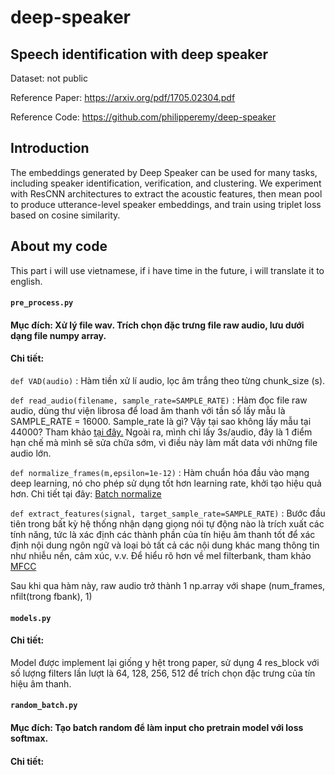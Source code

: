 # deep-speaker
## Speech identification with deep speaker 

Dataset: not public

Reference Paper: https://arxiv.org/pdf/1705.02304.pdf

Reference Code: https://github.com/philipperemy/deep-speaker

## Introduction
The embeddings generated by Deep Speaker can be used for many tasks, including speaker identification, verification, and clustering. We experiment with ResCNN architectures to extract the acoustic features, then mean pool to produce utterance-level speaker embeddings, and train using triplet loss based on cosine similarity.

## About my code
This part i will use vietnamese, if i have time in the future, i will translate it to english.

#### ```pre_process.py```

#### Mục đích: Xử lý file wav. Trích chọn đặc trưng file raw audio, lưu dưới dạng file numpy array.

#### Chi tiết: 

  ```def VAD(audio)``` : Hàm tiền xử lí audio, lọc âm trắng theo từng chunk_size (s).
  
  ```def read_audio(filename, sample_rate=SAMPLE_RATE)``` : Hàm đọc file raw audio, dùng thư viện librosa để load
  âm thanh với tần số lấy mẫu là SAMPLE_RATE = 16000. Sample_rate là gì? Vậy tại sao không lấy mẫu tại 44000? 
  Tham khảo [tại đây.](https://librosa.github.io/blog/2019/07/17/resample-on-load/) 
  Ngoài ra, mình chỉ lấy 3s/audio, đây là 1 điểm hạn chế mà mình sẽ sửa chữa sớm, vì điều này làm mất data với những file audio lớn.
  
  ```def normalize_frames(m,epsilon=1e-12)``` : Hàm chuẩn hóa đầu vào mạng deep learning, nó cho phép sử dụng tốt hơn 
  learning rate, khởi tạo hiệu quả hơn. Chi tiết tại đây: [Batch normalize](https://arxiv.org/pdf/1502.03167.pdf)
  
  ```def extract_features(signal, target_sample_rate=SAMPLE_RATE)``` : 
  Bước đầu tiên trong bất kỳ hệ thống nhận dạng giọng nói tự động nào là trích xuất các tính năng, 
  tức là xác định các thành phần của tín hiệu âm thanh tốt để xác định nội dung ngôn ngữ và 
  loại bỏ tất cả các nội dung khác mang thông tin như nhiễu nền, cảm xúc, v.v. Để hiểu rõ hơn về mel filterbank, 
  tham khảo [MFCC](http://www.practicalcryptography.com/miscellaneous/machine-learning/guide-mel-frequency-cepstral-coefficients-mfccs/)
  
  Sau khi qua hàm này, raw audio trở thành 1 np.array với shape (num_frames, nfilt(trong fbank), 1)
  
#### ```models.py```

#### Chi tiết:

Model được implement lại giống y hệt trong paper, sử dụng 4 res_block với số lượng filters lần lượt là 64, 128, 256, 512 
để trích chọn đặc trưng của tín hiệu âm thanh.


#### ```random_batch.py```

#### Mục đích: Tạo batch random để làm input cho pretrain model với loss softmax.

#### Chi tiết:
